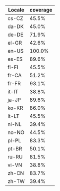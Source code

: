 ﻿| Locale | coverage |
| ------ | -------- |
| cs-CZ | 45.5% |
| da-DK | 45.0% |
| de-DE | 71.9% |
| el-GR | 42.6% |
| en-US | 100.0% |
| es-ES | 89.6% |
| fi-FI | 45.5% |
| fr-CA | 51.2% |
| fr-FR | 93.1% |
| it-IT | 38.8% |
| ja-JP | 89.6% |
| ko-KR | 86.0% |
| lt-LT | 45.5% |
| nl-NL | 39.4% |
| no-NO | 44.5% |
| pl-PL | 83.3% |
| pt-BR | 50.1% |
| ru-RU | 81.5% |
| vi-VN | 38.8% |
| zh-CN | 83.7% |
| zh-TW | 39.4% |
